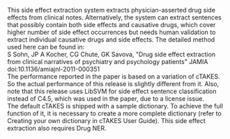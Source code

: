 This side effect extraction system extracts physician-asserted drug side effects from clinical notes.
Alternatively, the system can extract sentences that possibly contain both side effects and causative drugs,
which cover higher number of side effect occurrences but needs human validation to extract individual causative drugs and side effects.
The detailed method used here can be found in:  
S Sohn, JP A Kocher, CG Chute, GK Savova, "Drug side effect extraction from clinical narratives of psychiatry and psychology patients"
JAMIA doi:10.1136/amiajnl-2011-000351  
The performance reported in the paper is based on a variation of cTAKES. 
So the actual performance of this release is slightly different from it. 
Also, note that this release uses LibSVM for side effect sentence classification instead of C4.5, which was used in the paper,
due to a license issue.  
The default cTAKES is shipped with a sample dictionary. 
To achieve the full function of it, it is necessary to create a more complete dictionary (refer to Creating your own dictionary in cTAKES User Guide).
This side effect extraction also requires Drug NER. 
